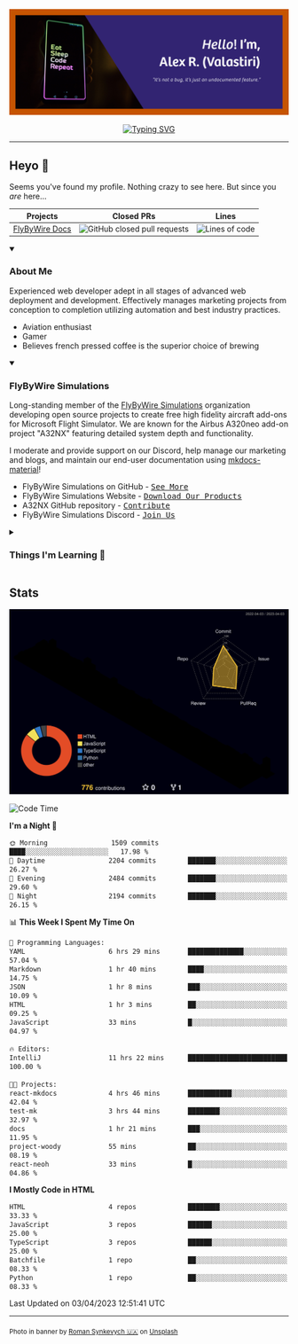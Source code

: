 <div align="center">

<img max-width="600" src="assets/github-profile-banner.png"/>
<p>
    <a href="https://git.io/typing-svg"><img src="https://readme-typing-svg.demolab.com?font=Manrope&weight=600&size=25&pause=1000&color=00E0FE&center=true&vCenter=true&width=800&lines=Web+Development+-+Marketing+-+Graphic+Design;Documentation+maintainer+at+FlyByWire+Simulations;Drinks+excessive+amounts+of+coffee" alt="Typing SVG" /></a>
</p>
</div>

---

## Heyo :wave:

Seems you've found my profile. Nothing crazy to see here. But since you *are* here...

| **Projects**                                           | **Closed PRs**                                                                                                                             | **Lines**                                                                                          |
|--------------------------------------------------------|--------------------------------------------------------------------------------------------------------------------------------------------|----------------------------------------------------------------------------------------------------|
| [FlyByWire Docs](https://github.com/flybywiresim/docs) | ![GitHub closed pull requests](https://img.shields.io/github/issues-pr-closed/Valastiri/docs?color=green&logo=github&style=for-the-badge)  | ![Lines of code](https://img.shields.io/tokei/lines/github.com/Valastiri/docs?style=for-the-badge) |



<details open>
    <summary><h3>About Me</h3></summary>
    
Experienced web developer adept in all stages of advanced web deployment and development. Effectively manages marketing projects from conception to completion utilizing automation and best
industry practices.

- Aviation enthusiast
- Gamer
- Believes french pressed coffee is the superior choice of brewing
</details>

<details open>
    <summary><h3>FlyByWire Simulations</h3></summary>

Long-standing member of the [FlyByWire Simulations](https://flybywiresim.com/) organization developing open source projects to create free high fidelity aircraft add-ons for Microsoft Flight 
Simulator. We are known for the Airbus A320neo add-on project "A32NX" featuring detailed system depth and functionality. 

I moderate and provide support on our Discord, help manage our marketing and blogs, and maintain our end-user documentation using [mkdocs-material](https://squidfunk.github.io/mkdocs-material/)!

- FlyByWire Simulations on GitHub - <kbd>[See More](https://github.com/flybywiresim)</kbd>
- FlyByWire Simulations Website - <kbd>[Download Our Products](https://flybywiresim.com)</kbd>
- A32NX GitHub repository - <kbd>[Contribute](https://github.com/flybywiresim/a32nx/)</kbd>
- FlyByWire Simulations Discord - <kbd>[Join Us](https://discord.gg/flybywire)</kbd>
</details>

<details>
    <summary><h3>Things I'm Learning 🌱</h3></summary>

- React
- TypeScript
</details>

## Stats

![profile contributions graph](profile-3d-contrib/profile-night-rainbow.svg)

<!--START_SECTION:waka-->
![Code Time](http://img.shields.io/badge/Code%20Time-41%20hrs%2050%20mins-blue)

**I'm a Night 🦉** 

```text
🌞 Morning                1509 commits        ████░░░░░░░░░░░░░░░░░░░░░   17.98 % 
🌆 Daytime                2204 commits        ███████░░░░░░░░░░░░░░░░░░   26.27 % 
🌃 Evening                2484 commits        ███████░░░░░░░░░░░░░░░░░░   29.60 % 
🌙 Night                  2194 commits        ███████░░░░░░░░░░░░░░░░░░   26.15 % 
```


📊 **This Week I Spent My Time On** 

```text
💬 Programming Languages: 
YAML                     6 hrs 29 mins       ██████████████░░░░░░░░░░░   57.04 % 
Markdown                 1 hr 40 mins        ████░░░░░░░░░░░░░░░░░░░░░   14.75 % 
JSON                     1 hr 8 mins         ███░░░░░░░░░░░░░░░░░░░░░░   10.09 % 
HTML                     1 hr 3 mins         ██░░░░░░░░░░░░░░░░░░░░░░░   09.25 % 
JavaScript               33 mins             █░░░░░░░░░░░░░░░░░░░░░░░░   04.97 % 

🔥 Editors: 
IntelliJ                 11 hrs 22 mins      █████████████████████████   100.00 % 

🐱‍💻 Projects: 
react-mkdocs             4 hrs 46 mins       ███████████░░░░░░░░░░░░░░   42.04 % 
test-mk                  3 hrs 44 mins       ████████░░░░░░░░░░░░░░░░░   32.97 % 
docs                     1 hr 21 mins        ███░░░░░░░░░░░░░░░░░░░░░░   11.95 % 
project-woody            55 mins             ██░░░░░░░░░░░░░░░░░░░░░░░   08.19 % 
react-neoh               33 mins             █░░░░░░░░░░░░░░░░░░░░░░░░   04.86 % 
```

**I Mostly Code in HTML** 

```text
HTML                     4 repos             ████████░░░░░░░░░░░░░░░░░   33.33 % 
JavaScript               3 repos             ██████░░░░░░░░░░░░░░░░░░░   25.00 % 
TypeScript               3 repos             ██████░░░░░░░░░░░░░░░░░░░   25.00 % 
Batchfile                1 repo              ██░░░░░░░░░░░░░░░░░░░░░░░   08.33 % 
Python                   1 repo              ██░░░░░░░░░░░░░░░░░░░░░░░   08.33 % 
```




 Last Updated on 03/04/2023 12:51:41 UTC
<!--END_SECTION:waka-->

---
<sub>Photo in banner by <a href="https://unsplash.com/@synkevych?utm_source=unsplash&utm_medium=referral&utm_content=creditCopyText">Roman Synkevych 🇺🇦</a> on <a href="https://unsplash.com/photos/vXInUOv1n84?utm_source=unsplash&utm_medium=referral&utm_content=creditCopyText">Unsplash</a></sub>


<!--
**Valastiri/Valastiri** is a ✨ _special_ ✨ repository because its `README.md` (this file) appears on your GitHub profile.

Here are some ideas to get you started:

- 🔭 I’m currently working on ...
- 🌱 I’m currently learning ...
- 👯 I’m looking to collaborate on ...
- 🤔 I’m looking for help with ...
- 💬 Ask me about ...
- 📫 How to reach me: ...
- 😄 Pronouns: ...
- ⚡ Fun fact: ...
-->
